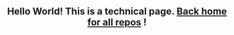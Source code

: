 <h2 align="center">Hello World! This is a technical page. <a href="https://github.com/fotocerimoneeventi">Back home for all repos</a> !</h2>
